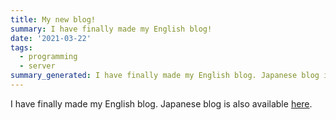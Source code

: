 ```yaml
---
title: My new blog!
summary: I have finally made my English blog!
date: '2021-03-22'
tags:
  - programming
  - server
summary_generated: I have finally made my English blog. Japanese blog is also availabl...
---
```


I have finally made my English blog. Japanese blog is also available [here](/ja).
